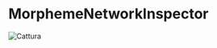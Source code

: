 # MorphemeNetworkInspector
![Cattura](https://user-images.githubusercontent.com/22768664/220149819-4ef1e4c9-9dd5-4776-b7a5-85483e41b1a1.PNG)
